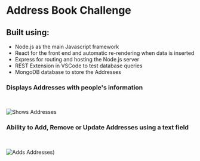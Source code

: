 # Address Book Challenge

## Built using: ##

- Node.js as the main Javascript framework
- React for the front end and automatic re-rendering when data is inserted
- Express for routing and hosting the Node.js server
- REST Extension in VSCode to test database queries
- MongoDB database to store the Addresses

### Displays Addresses with people's information

<br>

![Shows Addresses](https://i.imgur.com/HCnbHaW.png)


### Ability to Add, Remove or Update Addresses using a text field

<br>

![Adds Addresses](https://i.imgur.com/zdmOVYz.png))
